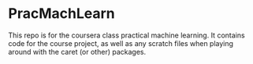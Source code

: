 PracMachLearn
=============
This repo is for the coursera class practical machine learning.  It contains code for the course project, as well as any scratch files when playing around with the caret (or other) packages.
